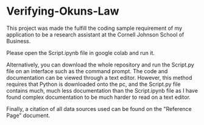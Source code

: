 # Verifying-Okuns-Law

This project was made the fulfill the coding sample requirement of my application to be a research assistant at the Cornell Johnson School of Business.

Please open the Script.ipynb file in google colab and run it.

Alternatively, you can download the whole repository and run the Script.py file on an interface such as the command prompt. The code and documentation can be viewed through a text editor. However, this method requires that Python is downloaded onto the pc, and the Script.py file contains much, much less documentation than the Script.ipynb file as I have found complex documentation to be much harder to read on a text editor.

Finally, a citation of all data sources used can be found on the "Reference Page" document.
